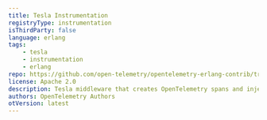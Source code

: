 ```yaml
---
title: Tesla Instrumentation
registryType: instrumentation
isThirdParty: false
language: erlang
tags:
    - tesla
    - instrumentation
    - erlang
repo: https://github.com/open-telemetry/opentelemetry-erlang-contrib/tree/main/instrumentation/opentelemetry_tesla
license: Apache 2.0
description: Tesla middleware that creates OpenTelemetry spans and injects tracing headers into HTTP requests for Tesla clients.
authors: OpenTelemetry Authors
otVersion: latest
---
```

